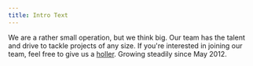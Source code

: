 ```yaml
---
title: Intro Text
---
```

We are a rather small operation, but we think big. Our team has the talent and drive to tackle projects of any size. If you're interested in joining our team, feel free to give us a [holler](#connectLink). Growing steadily since May 2012.
